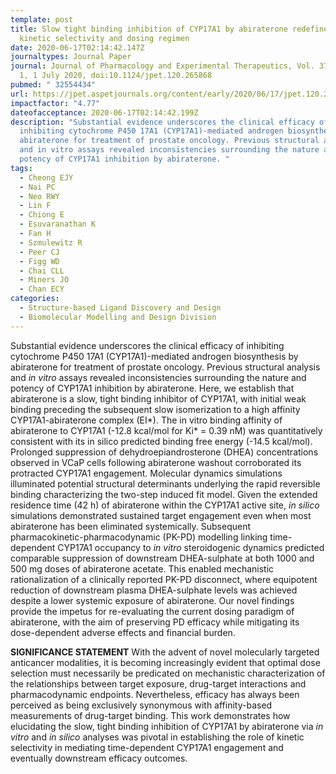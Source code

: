 ```yaml
---
template: post
title: Slow tight binding inhibition of CYP17A1 by abiraterone redefines its
  kinetic selectivity and dosing regimen
date: 2020-06-17T02:14:42.147Z
journaltypes: Journal Paper
journal: Journal of Pharmacology and Experimental Therapeutics, Vol. 374, Issue
  1, 1 July 2020, doi:10.1124/jpet.120.265868
pubmed: " 32554434"
url: https://jpet.aspetjournals.org/content/early/2020/06/17/jpet.120.265868
impactfactor: "4.77"
dateofacceptance: 2020-06-17T02:14:42.199Z
description: "Substantial evidence underscores the clinical efficacy of
  inhibiting cytochrome P450 17A1 (CYP17A1)-mediated androgen biosynthesis by
  abiraterone for treatment of prostate oncology. Previous structural analysis
  and in vitro assays revealed inconsistencies surrounding the nature and
  potency of CYP17A1 inhibition by abiraterone. "
tags:
  - Cheong EJY
  - Nai PC
  - Neo RWY
  - Lin F
  - Chiong E
  - Esuvaranathan K
  - Fan H
  - Szmulewitz R
  - Peer CJ
  - Figg WD
  - Chai CLL
  - Miners JO
  - Chan ECY
categories:
  - Structure-based Ligand Discovery and Design
  - Biomolecular Modelling and Design Division
---
```

<!--StartFragment-->

Substantial evidence underscores the clinical efficacy of inhibiting cytochrome P450 17A1 (CYP17A1)-mediated androgen biosynthesis by abiraterone for treatment of prostate oncology. Previous structural analysis and *in vitro* assays revealed inconsistencies surrounding the nature and potency of CYP17A1 inhibition by abiraterone. Here, we establish that abiraterone is a slow, tight binding inhibitor of CYP17A1, with initial weak binding preceding the subsequent slow isomerization to a high affinity CYP17A1-abiraterone complex (EI\*). The in vitro binding affinity of abiraterone to CYP17A1 (-12.8 kcal/mol for Ki\* = 0.39 nM) was quantitatively consistent with its in silico predicted binding free energy (-14.5 kcal/mol). Prolonged suppression of dehydroepiandrosterone (DHEA) concentrations observed in VCaP cells following abiraterone washout corroborated its protracted CYP17A1 engagement. Molecular dynamics simulations illuminated potential structural determinants underlying the rapid reversible binding characterizing the two-step induced fit model. Given the extended residence time (42 h) of abiraterone within the CYP17A1 active site, *in silico* simulations demonstrated sustained target engagement even when most abiraterone has been eliminated systemically. Subsequent pharmacokinetic-pharmacodynamic (PK-PD) modelling linking time-dependent CYP17A1 occupancy to *in vitro* steroidogenic dynamics predicted comparable suppression of downstream DHEA-sulphate at both 1000 and 500 mg doses of abiraterone acetate. This enabled mechanistic rationalization of a clinically reported PK-PD disconnect, where equipotent reduction of downstream plasma DHEA-sulphate levels was achieved despite a lower systemic exposure of abiraterone. Our novel findings provide the impetus for re-evaluating the current dosing paradigm of abiraterone, with the aim of preserving PD efficacy while mitigating its dose-dependent adverse effects and financial burden.

**SIGNIFICANCE STATEMENT** With the advent of novel molecularly targeted anticancer modalities, it is becoming increasingly evident that optimal dose selection must necessarily be predicated on mechanistic characterization of the relationships between target exposure, drug-target interactions and pharmacodynamic endpoints. Nevertheless, efficacy has always been perceived as being exclusively synonymous with affinity-based measurements of drug-target binding. This work demonstrates how elucidating the slow, tight binding inhibition of CYP17A1 by abiraterone via *in vitro* and *in silico* analyses was pivotal in establishing the role of kinetic selectivity in mediating time-dependent CYP17A1 engagement and eventually downstream efficacy outcomes.

<!--EndFragment-->